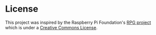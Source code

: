 # License

This project was inspired by the Raspberry Pi Foundation's [RPG project](https://projects.raspberrypi.org/en/projects/rpg) which is under a [Creative Commons License](https://creativecommons.org/licenses/by-sa/4.0/).
